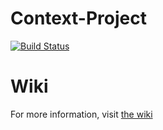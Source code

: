# Context-Project

[![Build Status](https://travis-ci.org/Erackron/Context-Project.svg?branch=master)](https://travis-ci.org/Erackron/Context-Project)

# Wiki
For more information, visit [the wiki](https://github.com/Erackron/Context-Project/wiki)
